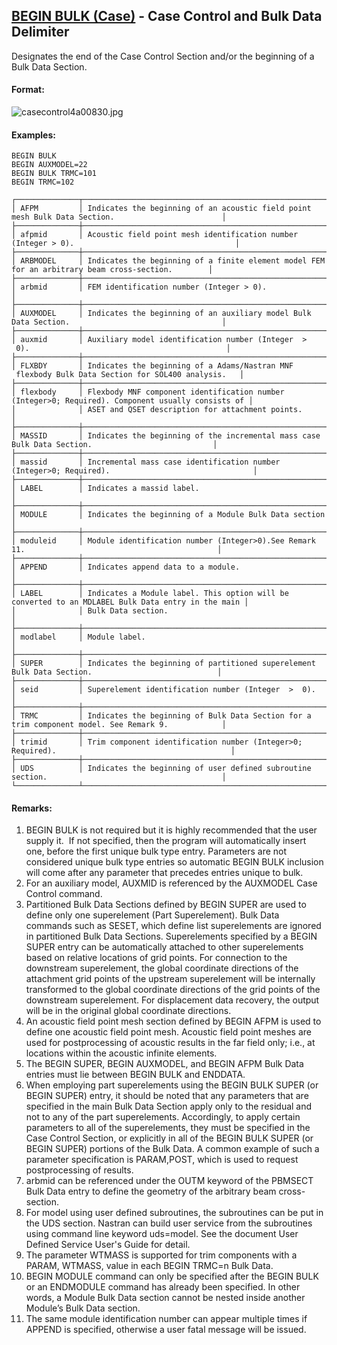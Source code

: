 ## [BEGIN BULK (Case)](https://help.hexagonmi.com/bundle/MSC_Nastran_2022.4/page/Nastran_Combined_Book/qrg/casecontrol4a/TOC.BEGIN.BULK.Case.xhtml) - Case Control and Bulk Data Delimiter

Designates the end of the Case Control Section and/or the beginning of a Bulk Data Section.

#### Format:

![casecontrol4a00830.jpg](https://help-be.hexagonmi.com/bundle/MSC_Nastran_2022.4/page/Nastran_Combined_Book/qrg/casecontrol4a/../../../assets/casecontrol4a00830.jpg?_LANG=enus)  

#### Examples:

```nastran
BEGIN BULK
BEGIN AUXMODEL=22
BEGIN BULK TRMC=101
BEGIN TRMC=102
```

```text
┌──────────────┬───────────────────────────────────────────────────────────────────────────────────────────────────┐
│ AFPM         │ Indicates the beginning of an acoustic field point mesh Bulk Data Section.                        │
├──────────────┼───────────────────────────────────────────────────────────────────────────────────────────────────┤
│ afpmid       │ Acoustic field point mesh identification number (Integer > 0).                                    │
├──────────────┼───────────────────────────────────────────────────────────────────────────────────────────────────┤
│ ARBMODEL     │ Indicates the beginning of a finite element model FEM for an arbitrary beam cross-section.        │
├──────────────┼───────────────────────────────────────────────────────────────────────────────────────────────────┤
│ arbmid       │ FEM identification number (Integer > 0).                                                          │
├──────────────┼───────────────────────────────────────────────────────────────────────────────────────────────────┤
│ AUXMODEL     │ Indicates the beginning of an auxiliary model Bulk Data Section.                                  │
├──────────────┼───────────────────────────────────────────────────────────────────────────────────────────────────┤
│ auxmid       │ Auxiliary model identification number (Integer  >  0).                                            │
├──────────────┼───────────────────────────────────────────────────────────────────────────────────────────────────┤
│ FLXBDY       │ Indicates the beginning of a Adams/Nastran MNF  flexbody Bulk Data Section for SOL400 analysis.   │
├──────────────┼───────────────────────────────────────────────────────────────────────────────────────────────────┤
│ flexbody     │ Flexbody MNF component identification number (Integer>0; Required). Component usually consists of │
│              │ ASET and QSET description for attachment points.                                                  │
├──────────────┼───────────────────────────────────────────────────────────────────────────────────────────────────┤
│ MASSID       │ Indicates the beginning of the incremental mass case Bulk Data Section.                           │
├──────────────┼───────────────────────────────────────────────────────────────────────────────────────────────────┤
│ massid       │ Incremental mass case identification number (Integer>0; Required).                                │
├──────────────┼───────────────────────────────────────────────────────────────────────────────────────────────────┤
│ LABEL        │ Indicates a massid label.                                                                         │
├──────────────┼───────────────────────────────────────────────────────────────────────────────────────────────────┤
│ MODULE       │ Indicates the beginning of a Module Bulk Data section                                             │
├──────────────┼───────────────────────────────────────────────────────────────────────────────────────────────────┤
│ moduleid     │ Module identification number (Integer>0).See Remark 11.                                           │
├──────────────┼───────────────────────────────────────────────────────────────────────────────────────────────────┤
│ APPEND       │ Indicates append data to a module.                                                                │
├──────────────┼───────────────────────────────────────────────────────────────────────────────────────────────────┤
│ LABEL        │ Indicates a Module label. This option will be converted to an MDLABEL Bulk Data entry in the main │
│              │ Bulk Data section.                                                                                │
├──────────────┼───────────────────────────────────────────────────────────────────────────────────────────────────┤
│ modlabel     │ Module label.                                                                                     │
├──────────────┼───────────────────────────────────────────────────────────────────────────────────────────────────┤
│ SUPER        │ Indicates the beginning of partitioned superelement Bulk Data Section.                            │
├──────────────┼───────────────────────────────────────────────────────────────────────────────────────────────────┤
│ seid         │ Superelement identification number (Integer  >  0).                                               │
├──────────────┼───────────────────────────────────────────────────────────────────────────────────────────────────┤
│ TRMC         │ Indicates the beginning of Bulk Data Section for a trim component model. See Remark 9.            │
├──────────────┼───────────────────────────────────────────────────────────────────────────────────────────────────┤
│ trimid       │ Trim component identification number (Integer>0; Required).                                       │
├──────────────┼───────────────────────────────────────────────────────────────────────────────────────────────────┤
│ UDS          │ Indicates the beginning of user defined subroutine section.                                       │
└──────────────┴───────────────────────────────────────────────────────────────────────────────────────────────────┘
```

#### Remarks:

1. BEGIN BULK is not required but it is highly recommended that the user supply it.  If not specified, then the program will automatically insert one, before the first unique bulk type entry. Parameters are not considered unique bulk type entries so automatic BEGIN BULK inclusion will come after any parameter that precedes entries unique to bulk.
2. For an auxiliary model, AUXMID is referenced by the AUXMODEL Case Control command.
3. Partitioned Bulk Data Sections defined by BEGIN SUPER are used to define only one superelement (Part Superelement). Bulk Data commands such as SESET, which define list superelements are ignored in partitioned Bulk Data Sections.
     Superelements specified by a BEGIN SUPER entry can be automatically attached to other superelements based on relative locations of grid points. For connection to the downstream superelement, the global coordinate directions of the attachment grid points of the upstream superelement will be internally transformed to the global coordinate directions of the grid points of the downstream superelement. For displacement data recovery, the output will be in the original global coordinate directions.
4. An acoustic field point mesh section defined by BEGIN AFPM is used to define one acoustic field point mesh. Acoustic field point meshes are used for postprocessing of acoustic results in the far field only; i.e., at locations within the acoustic infinite elements.
5. The BEGIN SUPER, BEGIN AUXMODEL, and BEGIN AFPM Bulk Data entries must lie between BEGIN BULK and ENDDATA.
6. When employing part superelements using the BEGIN BULK SUPER (or BEGIN SUPER) entry, it should be noted that any parameters that are specified in the main Bulk Data Section apply only to the residual and not to any of the part superelements. Accordingly, to apply certain parameters to all of the superelements, they must be specified in the Case Control Section, or explicitly in all of the BEGIN BULK SUPER (or BEGIN SUPER) portions of the Bulk Data. A common example of such a parameter specification is PARAM,POST, which is used to request postprocessing of results.
7. arbmid can be referenced under the OUTM keyword of the PBMSECT Bulk Data entry to define the geometry of the arbitrary beam cross-section.
8. For model using user defined subroutines, the subroutines can be put in the UDS section. Nastran can build user service from the subroutines using command line keyword uds=model. See the document User Defined Service User's Guide for detail.
9. The parameter WTMASS is supported for trim components with a PARAM, WTMASS, value in each BEGIN TRMC=n Bulk Data.
10. BEGIN MODULE command can only be specified after the BEGIN BULK or an ENDMODULE command has already been specified. In other words, a Module Bulk Data section cannot be nested inside another Module’s Bulk Data section.
11. The same module identification number can appear multiple times if APPEND is specified, otherwise a user fatal message will be issued.
